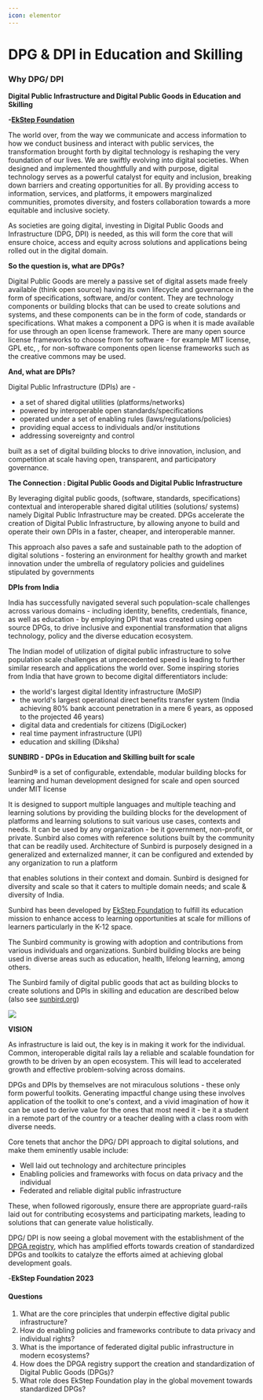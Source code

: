 ```yaml
---
icon: elementor
---
```


# DPG & DPI in Education and Skilling

### **Why DPG/ DPI** <a href="#id-4vl2fooem9tm" id="id-4vl2fooem9tm"></a>

**Digital Public Infrastructure and Digital Public Goods in Education and Skilling**

**-**[**EkStep Foundation**](https://www.ekstep.org/)

The world over, from the way we communicate and access information to how we conduct business and interact with public services, the transformation brought forth by digital technology is reshaping the very foundation of our lives. We are swiftly evolving into digital societies. When designed and implemented thoughtfully and with purpose, digital technology serves as a powerful catalyst for equity and inclusion, breaking down barriers and creating opportunities for all. By providing access to information, services, and platforms, it empowers marginalized communities, promotes diversity, and fosters collaboration towards a more equitable and inclusive society.

As societies are going digital, investing in Digital Public Goods and Infrastructure (DPG, DPI) is needed, as this will form the core that will ensure choice, access and equity across solutions and applications being rolled out in the digital domain.

**So the question is, what are DPGs?**

Digital Public Goods are merely a passive set of digital assets made freely available (think open source) having its own lifecycle and governance in the form of specifications, software, and/or content. They are technology components or building blocks that can be used to create solutions and systems, and these components can be in the form of code, standards or specifications. What makes a component a DPG is when it is made available for use through an open license framework. There are many open source license frameworks to choose from for software - for example MIT license, GPL etc, , for non-software components open license frameworks such as the creative commons may be used.

**And, what are DPIs?**

Digital Public Infrastructure (DPIs) are -

* a set of shared digital utilities (platforms/networks)
* powered by interoperable open standards/specifications
* operated under a set of enabling rules (laws/regulations/policies)
* providing equal access to individuals and/or institutions
* addressing sovereignty and control

built as a set of digital building blocks to drive innovation, inclusion, and competition at scale having open, transparent, and participatory governance.

**The Connection : Digital Public Goods and Digital Public Infrastructure**

By leveraging digital public goods, (software, standards, specifications) contextual and interoperable shared digital utilities (solutions/ systems) namely Digital Public Infrastructure may be created. DPGs accelerate the creation of Digital Public Infrastructure, by allowing anyone to build and operate their own DPIs in a faster, cheaper, and interoperable manner.

This approach also paves a safe and sustainable path to the adoption of digital solutions - fostering an environment for healthy growth and market innovation under the umbrella of regulatory policies and guidelines stipulated by governments

**DPIs from India**

India has successfully navigated several such population-scale challenges across various domains - including identity, benefits, credentials, finance, as well as education - by employing DPI that was created using open source DPGs, to drive inclusive and exponential transformation that aligns technology, policy and the diverse education ecosystem.

The Indian model of utilization of digital public infrastructure to solve population scale challenges at unprecedented speed is leading to further similar research and applications the world over. Some inspiring stories from India that have grown to become digital differentiators include:

* the world's largest digital Identity infrastructure (MoSIP)
* the world's largest operational direct benefits transfer system (India achieving 80% bank account penetration in a mere 6 years, as opposed to the projected 46 years)
* digital data and credentials for citizens (DigiLocker)
* real time payment infrastructure (UPI)
* education and skilling (Diksha)

**SUNBIRD - DPGs in Education and Skilling built for scale**

Sunbird® is a set of configurable, extendable, modular building blocks for learning and human development designed for scale and open sourced under MIT license

It is designed to support multiple languages and multiple teaching and learning solutions by providing the building blocks for the development of platforms and learning solutions to suit various use cases, contexts and needs. It can be used by any organization - be it government, non-profit, or private. Sunbird also comes with reference solutions built by the community that can be readily used. Architecture of Sunbird is purposely designed in a generalized and externalized manner, it can be configured and extended by any organization to run a platform

that enables solutions in their context and domain. Sunbird is designed for diversity and scale so that it caters to multiple domain needs; and scale & diversity of India.

Sunbird has been developed by [EkStep Foundation](https://www.ekstep.org/) to fulfill its education mission to enhance access to learning opportunities at scale for millions of learners particularly in the K-12 space.

The Sunbird community is growing with adoption and contributions from various individuals and organizations. Sunbird building blocks are being used in diverse areas such as education, health, lifelong learning, among others.

The Sunbird family of digital public goods that act as building blocks to create solutions and DPIs in skilling and education are described below (also see [sunbird.org](https://sunbird.org/sunbird.org))

![](../../.gitbook/assets/0%20\(4\).png)

**VISION**

As infrastructure is laid out, the key is in making it work for the individual. Common, interoperable digital rails lay a reliable and scalable foundation for growth to be driven by an open ecosystem. This will lead to accelerated growth and effective problem-solving across domains.

DPGs and DPIs by themselves are not miraculous solutions - these only form powerful toolkits. Generating impactful change using these involves application of the toolkit to one's context, and a vivid imagination of how it can be used to derive value for the ones that most need it - be it a student in a remote part of the country or a teacher dealing with a class room with diverse needs.

Core tenets that anchor the DPG/ DPI approach to digital solutions, and make them eminently usable include:

* Well laid out technology and architecture principles
* Enabling policies and frameworks with focus on data privacy and the individual
* Federated and reliable digital public infrastructure

These, when followed rigorously, ensure there are appropriate guard-rails laid out for contributing ecosystems and participating markets, leading to solutions that can generate value holistically.

DPG/ DPI is now seeing a global movement with the establishment of the [DPGA registry](https://digitalpublicgoods.net/registry/), which has amplified efforts towards creation of standardized DPGs and toolkits to catalyze the efforts aimed at achieving global development goals.

\-**EkStep Foundation 2023**



#### Questions

1. What are the core principles that underpin effective digital public infrastructure?
2. How do enabling policies and frameworks contribute to data privacy and individual rights?
3. What is the importance of federated digital public infrastructure in modern ecosystems?
4. How does the DPGA registry support the creation and standardization of Digital Public Goods (DPGs)?
5. What role does EkStep Foundation play in the global movement towards standardized DPGs?
